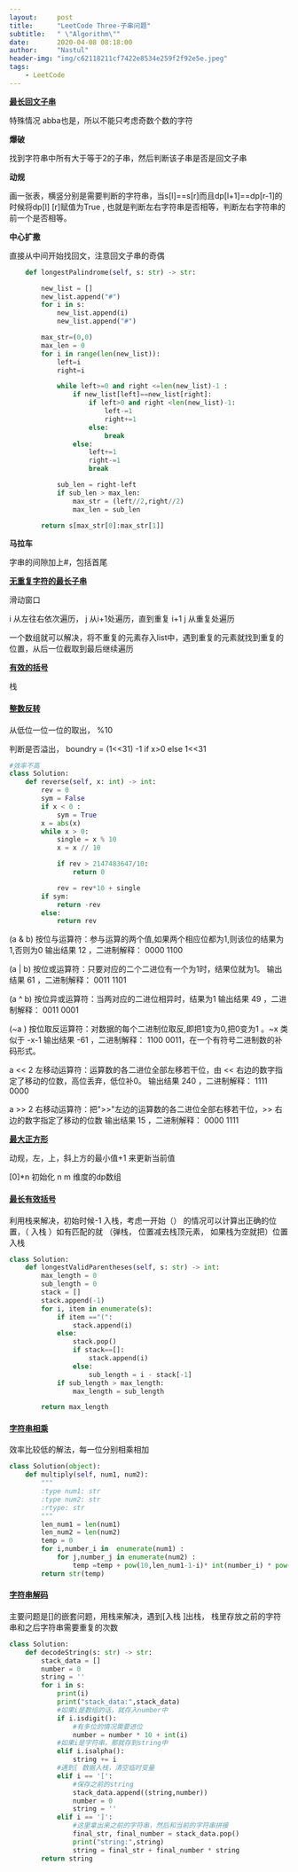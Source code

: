 ```yaml
---
layout:     post
title:      "LeetCode Three-子串问题"
subtitle:   " \"Algorithm\""
date:       2020-04-08 08:18:00
author:     "Nastul"
header-img: "img/c62118211cf7422e8534e259f2f92e5e.jpeg"
tags:
    - LeetCode 
---
```

**[最长回文子串](https://leetcode-cn.com/problems/longest-palindromic-substring/)**

特殊情况  abba也是，所以不能只考虑奇数个数的字符



**爆破**

找到字符串中所有大于等于2的子串，然后判断该子串是否是回文子串



**动规**

画一张表，横竖分别是需要判断的字符串，当s[l]==s[r]而且dp[l+1]==dp[r-1]的时候将dp[l] [r]赋值为True , 也就是判断左右字符串是否相等，判断左右字符串的前一个是否相等。



**中心扩撒**

直接从中间开始找回文，注意回文子串的奇偶

```python
    def longestPalindrome(self, s: str) -> str:

        new_list = []
        new_list.append("#")
        for i in s:
            new_list.append(i)
            new_list.append("#")

        max_str=(0,0)
        max_len = 0
        for i in range(len(new_list)):
            left=i
            right=i

            while left>=0 and right <=len(new_list)-1 :
                if new_list[left]==new_list[right]:
                    if left>0 and right <len(new_list)-1:
                        left-=1
                        right+=1
                    else:
                        break
                else:
                    left+=1
                    right-=1
                    break

            sub_len = right-left
            if sub_len > max_len:
                max_str = (left//2,right//2)
                max_len = sub_len

        return s[max_str[0]:max_str[1]]
```





**马拉车**

字串的间隙加上#，包括首尾





**[无重复字符的最长子串](https://leetcode-cn.com/problems/longest-substring-without-repeating-characters/)**

滑动窗口

i 从左往右依次遍历， j 从i+1处遍历，直到重复 i+1  j 从重复处遍历

一个数组就可以解决，将不重复的元素存入list中，遇到重复的元素就找到重复的位置，从后一位截取到最后继续遍历





**[有效的括号](https://leetcode-cn.com/problems/valid-parentheses/)**

栈





#### **[整数反转](https://leetcode-cn.com/problems/reverse-integer/)**

从低位一位一位的取出， %10

判断是否溢出， boundry = (1<<31) -1 if x>0 else 1<<31

```python
#效率不高
class Solution:
    def reverse(self, x: int) -> int:
        rev = 0
        sym = False
        if x < 0 :
            sym = True
        x = abs(x)
        while x > 0:
            single = x % 10
            x = x // 10

            if rev > 2147483647/10:
                return 0

            rev = rev*10 + single
        if sym:
            return -rev
        else:
            return rev
```

(a & b)
按位与运算符：参与运算的两个值,如果两个相应位都为1,则该位的结果为1,否则为0
输出结果 12 ，二进制解释： 0000 1100

(a | b)
按位或运算符：只要对应的二个二进位有一个为1时，结果位就为1。
输出结果 61 ，二进制解释： 0011 1101

(a ^ b)
按位异或运算符：当两对应的二进位相异时，结果为1
输出结果 49 ，二进制解释： 0011 0001

(~a )
按位取反运算符：对数据的每个二进制位取反,即把1变为0,把0变为1 。~x 类似于 -x-1
输出结果 -61 ，二进制解释： 1100 0011，在一个有符号二进制数的补码形式。

a << 2
左移动运算符：运算数的各二进位全部左移若干位，由 << 右边的数字指定了移动的位数，高位丢弃，低位补0。
输出结果 240 ，二进制解释： 1111 0000

a >> 2
右移动运算符：把">>"左边的运算数的各二进位全部右移若干位，>> 右边的数字指定了移动的位数
输出结果 15 ，二进制解释： 0000 1111





**[最大正方形](https://leetcode-cn.com/problems/maximal-square/)**

动规，左，上，斜上方的最小值+1 来更新当前值

[0]*n 初始化  n m 维度的dp数组



#### [最长有效括号](https://leetcode-cn.com/problems/longest-valid-parentheses/)

利用栈来解决，初始时候-1 入栈，考虑一开始（） 的情况可以计算出正确的位置，（ 入栈    ）如有匹配的就  （弹栈， 位置减去栈顶元素， 如果栈为空就把）位置入栈



```python
class Solution:
    def longestValidParentheses(self, s: str) -> int:
        max_length = 0
        sub_length = 0
        stack = []
        stack.append(-1)
        for i, item in enumerate(s):
            if item =="(":
                stack.append(i)
            else:
                stack.pop()
                if stack==[]:
                    stack.append(i)
                else:
                    sub_length = i - stack[-1]
            if sub_length > max_length:
                max_length = sub_length

        return max_length
```





#### [字符串相乘](https://leetcode-cn.com/problems/multiply-strings/)

效率比较低的解法，每一位分别相乘相加

```python
class Solution(object):
    def multiply(self, num1, num2):
        """
        :type num1: str
        :type num2: str
        :rtype: str
        """
        len_num1 = len(num1)
        len_num2 = len(num2)
        temp = 0
        for i,number_i in  enumerate(num1) :
            for j,number_j in enumerate(num2) :
                temp =temp + pow(10,len_num1-1-i)* int(number_i) * pow(10,len_num2-1-j)* int(number_j)
        return str(temp)
```





#### [字符串解码](https://leetcode-cn.com/problems/decode-string/)

主要问题是[]的嵌套问题，用栈来解决，遇到[入栈  ]出栈，  栈里存放之前的字符串和之后字符串需要重复的次数

```python
class Solution:
    def decodeString(s: str) -> str:
        stack_data = []
        number = 0
        string = ''
        for i in s:
            print(i)
            print("stack_data:",stack_data)
            #如果i是数组的话，就存入number中
            if i.isdigit():
                #有多位的情况需要进位
                number = number * 10 + int(i)
            #如果i是字符串，那就存到string中
            elif i.isalpha():
                string += i
            #遇到[ 数据入栈，清空临时变量
            elif i == '[':
                #保存之前的string
                stack_data.append((string,number))
                number = 0
                string = ''
            elif i == ']': 
                #这里拿出来之前的字符串，然后和当前的字符串拼接
                final_str, final_number = stack_data.pop()
                print("string:",string)
                string = final_str + final_number * string
        return string
```

